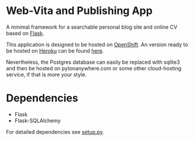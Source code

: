 Web-Vita and Publishing App 
=========

A minimal framework for a searchable personal blog site and online CV based on [Flask]. 

This application is designed to be hosted on [OpenShift].  An version ready to be hosted on [Heroku] can be found [here](https://github.com/niijv/webvita-heroku). 

Nevertheless, the Postgres database can easily be replaced with sqlite3 and then be hosted on pytonanywhere.com or some other cloud-hosting service, if that is more your style.

Dependencies
=========

* Flask
* Flask-SQLAlchemy

For detailed dependencies see [setup.py](/setup.py).

[Flask]:http://flask.pocoo.org/
[OpenShift]:https://www.openshift.com/
[Heroku]:https://www.heroku.com/

